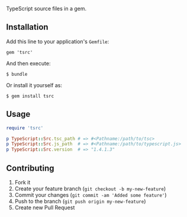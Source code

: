 TypeScript source files in a gem.

## Installation

Add this line to your application's `Gemfile`:

    gem 'tsrc'

And then execute:

    $ bundle

Or install it yourself as:

    $ gem install tsrc

## Usage

```ruby
require 'tsrc'

p TypeScript::Src.tsc_path # => #<Pathname:/path/to/tsc>
p TypeScript::Src.js_path  # => #<Pathname:/path/to/typescript.js>
p TypeScript::Src.version  # => "1.4.1.3"
```

## Contributing

1. Fork it
2. Create your feature branch (`git checkout -b my-new-feature`)
3. Commit your changes (`git commit -am 'Added some feature'`)
4. Push to the branch (`git push origin my-new-feature`)
5. Create new Pull Request
